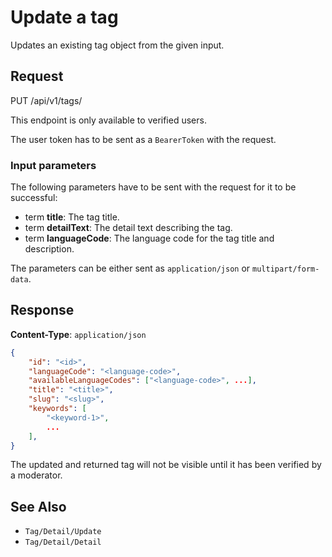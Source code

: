 # Update a tag

Updates an existing tag object from the given input.

## Request

PUT /api/v1/tags/<tag-repository-id>

This endpoint is only available to verified users.

The user token has to be sent as a `BearerToken` with the request.

### Input parameters

The following parameters have to be sent with the request for it to be successful:

- term **title**: The tag title.
- term **detailText**: The detail text describing the tag.
- term **languageCode**: The language code for the tag title and description.

The parameters can be either sent as `application/json` or `multipart/form-data`.

## Response

**Content-Type**: `application/json`

```json
{
    "id": "<id>",
    "languageCode": "<language-code>",
    "availableLanguageCodes": ["<language-code>", ...],
    "title": "<title>",
    "slug": "<slug>",
    "keywords": [
        "<keyword-1>",
        ...
    ],
}
```

The updated and returned tag will not be visible until it has been verified by a moderator.

## See Also

* ``Tag/Detail/Update``
* ``Tag/Detail/Detail``
